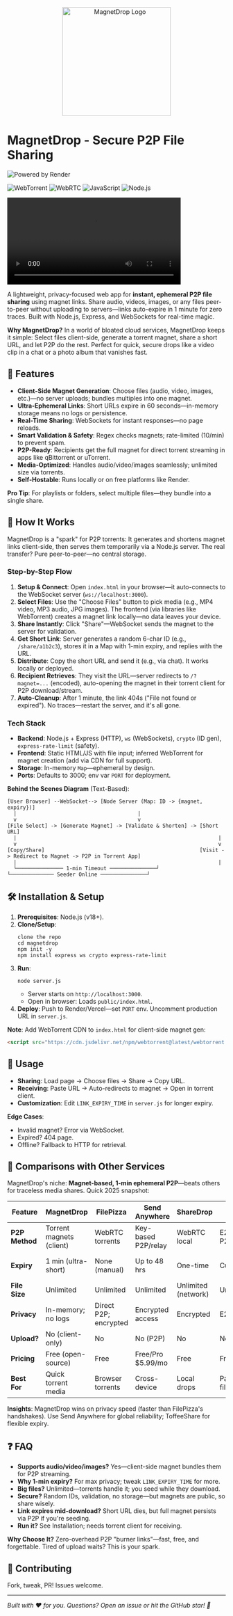 <div align="center">
  <img src="https://res.cloudinary.com/dgxxrnmkt/image/upload/v1741509088/MagnetDrop_Logo-removebg-preview_1_oleubc.png" alt="MagnetDrop Logo" width="250" height="250" />
</div>

# MagnetDrop - Secure P2P File Sharing

![Powered by Render](https://img.shields.io/badge/Powered%20by-Render-blue?style=for-the-badge)

![WebTorrent](https://img.shields.io/badge/WebTorrent-P2P-red?style=for-the-badge) ![WebRTC](https://img.shields.io/badge/WebRTC-RealTime-blue?style=for-the-badge) ![JavaScript](https://img.shields.io/badge/JavaScript-ES6-yellow?style=for-the-badge) ![Node.js](https://img.shields.io/badge/Node.js-Backend-green?style=for-the-badge)

<video width="400" controls>
  <source src="/assets/demo.mp4" type="video/mp4">
  Your browser does not support the video tag.
</video>

A lightweight, privacy-focused web app for **instant, ephemeral P2P file sharing** using magnet links. Share audio, videos, images, or any files peer-to-peer without uploading to servers—links auto-expire in 1 minute for zero traces. Built with Node.js, Express, and WebSockets for real-time magic.

**Why MagnetDrop?** In a world of bloated cloud services, MagnetDrop keeps it simple: Select files client-side, generate a torrent magnet, share a short URL, and let P2P do the rest. Perfect for quick, secure drops like a video clip in a chat or a photo album that vanishes fast.

## 🚀 Features

- **Client-Side Magnet Generation**: Choose files (audio, video, images, etc.)—no server uploads; bundles multiples into one magnet.
- **Ultra-Ephemeral Links**: Short URLs expire in 60 seconds—in-memory storage means no logs or persistence.
- **Real-Time Sharing**: WebSockets for instant responses—no page reloads.
- **Smart Validation & Safety**: Regex checks magnets; rate-limited (10/min) to prevent spam.
- **P2P-Ready**: Recipients get the full magnet for direct torrent streaming in apps like qBittorrent or uTorrent.
- **Media-Optimized**: Handles audio/video/images seamlessly; unlimited size via torrents.
- **Self-Hostable**: Runs locally or on free platforms like Render.

**Pro Tip**: For playlists or folders, select multiple files—they bundle into a single share.

## 📖 How It Works

MagnetDrop is a "spark" for P2P torrents: It generates and shortens magnet links client-side, then serves them temporarily via a Node.js server. The real transfer? Pure peer-to-peer—no central storage.

### Step-by-Step Flow

1. **Setup & Connect**: Open `index.html` in your browser—it auto-connects to the WebSocket server (`ws://localhost:3000`).
2. **Select Files**: Use the "Choose Files" button to pick media (e.g., MP4 video, MP3 audio, JPG images). The frontend (via libraries like WebTorrent) creates a magnet link locally—no data leaves your device.
3. **Share Instantly**: Click "Share"—WebSocket sends the magnet to the server for validation.
4. **Get Short Link**: Server generates a random 6-char ID (e.g., `/share/a1b2c3`), stores it in a Map with 1-min expiry, and replies with the URL.
5. **Distribute**: Copy the short URL and send it (e.g., via chat). It works locally or deployed.
6. **Recipient Retrieves**: They visit the URL—server redirects to `/?magnet=...` (encoded), auto-opening the magnet in their torrent client for P2P download/stream.
7. **Auto-Cleanup**: After 1 minute, the link 404s ("File not found or expired"). No traces—restart the server, and it's all gone.

### Tech Stack
- **Backend**: Node.js + Express (HTTP), `ws` (WebSockets), `crypto` (ID gen), `express-rate-limit` (safety).
- **Frontend**: Static HTML/JS with file input; inferred WebTorrent for magnet creation (add via CDN for full support).
- **Storage**: In-memory `Map`—ephemeral by design.
- **Ports**: Defaults to 3000; env var `PORT` for deployment.

**Behind the Scenes Diagram** (Text-Based):

```
[User Browser] --WebSocket--> [Node Server (Map: ID -> {magnet, expiry})]
  |                                       |
  v                                       v
[File Select] -> [Generate Magnet] -> [Validate & Shorten] -> [Short URL]
  |                                                                 |
  v                                                                 v
[Copy/Share]                                                  [Visit -> Redirect to Magnet -> P2P in Torrent App]
  |                                                                 |
  └─────────────── 1-min Timeout ───────────────┘                  └────────────── Seeder Online ───────────────┘
```

## 🛠️ Installation & Setup

1. **Prerequisites**: Node.js (v18+).
2. **Clone/Setup**:
   ```
   clone the repo  
   cd magnetdrop
   npm init -y
   npm install express ws crypto express-rate-limit
   ```
3. **Run**:
   ```
   node server.js
   ```
   - Server starts on `http://localhost:3000`.
   - Open in browser: Loads `public/index.html`.
4. **Deploy**: Push to Render/Vercel—set `PORT` env. Uncomment production URL in `server.js`.

**Note**: Add WebTorrent CDN to `index.html` for client-side magnet gen:
```html
<script src="https://cdn.jsdelivr.net/npm/webtorrent@latest/webtorrent.min.js"></script>
```

## 📱 Usage

- **Sharing**: Load page → Choose files → Share → Copy URL.
- **Receiving**: Paste URL → Auto-redirects to magnet → Open in torrent client.
- **Customization**: Edit `LINK_EXPIRY_TIME` in `server.js` for longer expiry.

**Edge Cases**:
- Invalid magnet? Error via WebSocket.
- Expired? 404 page.
- Offline? Fallback to HTTP for retrieval.

## 🤝 Comparisons with Other Services

MagnetDrop's niche: **Magnet-based, 1-min ephemeral P2P**—beats others for traceless media shares. Quick 2025 snapshot:

| Feature              | MagnetDrop                  | FilePizza                  | Send Anywhere             | ShareDrop                 | ToffeeShare               | Wormhole                  |
|----------------------|-----------------------------|----------------------------|---------------------------|---------------------------|---------------------------|---------------------------|
| **P2P Method**      | Torrent magnets (client)   | WebRTC torrents            | Key-based P2P/relay       | WebRTC local              | E2E encrypted P2P         | E2E links (P2P optional)  |
| **Expiry**          | 1 min (ultra-short)        | None (manual)              | Up to 48 hrs              | One-time                  | Custom/password           | 1 day (self-destruct)     |
| **File Size**       | Unlimited                  | Unlimited                  | Unlimited                 | Unlimited (network)       | Unlimited                 | 10 GB free                |
| **Privacy**         | In-memory; no logs         | Direct P2P; encrypted      | Encrypted access          | Encrypted                 | E2E; no server            | Zero-knowledge            |
| **Upload?**         | No (client-only)           | No                         | No (P2P)                  | No                        | No                        | No                        |
| **Pricing**         | Free (open-source)         | Free                       | Free/Pro $5.99/mo         | Free                      | Free                      | Free/Teams $10/mo         |
| **Best For**        | Quick torrent media        | Browser torrents           | Cross-device              | Local drops               | Password temp files       | Secure one-offs           |

**Insights**: MagnetDrop wins on privacy speed (faster than FilePizza's handshakes). Use Send Anywhere for global reliability; ToffeeShare for flexible expiry.

## ❓ FAQ

- **Supports audio/video/images?** Yes—client-side magnet bundles them for P2P streaming.
- **Why 1-min expiry?** For max privacy; tweak `LINK_EXPIRY_TIME` for more.
- **Big files?** Unlimited—torrents handle it; you seed while they download.
- **Secure?** Random IDs, validation, no storage—but magnets are public, so share wisely.
- **Link expires mid-download?** Short URL dies, but full magnet persists via P2P if you're seeding.
- **Run it?** See Installation; needs torrent client for receiving.


**Why Choose It?** Zero-overhead P2P "burner links"—fast, free, and forgettable. Tired of upload waits? This is your spark.

## 🤝 Contributing

Fork, tweak, PR! Issues welcome.


---

*Built with ❤️  for you. Questions? Open an issue or hit the GitHub star! 🌟*

